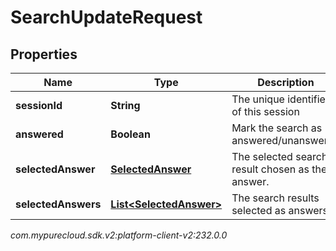 # SearchUpdateRequest


## Properties

| Name | Type | Description | Notes |
| ------------ | ------------- | ------------- | ------------- |
| **sessionId** | **String** | The unique identifier of this session |  [optional] |
| **answered** | **Boolean** | Mark the search as answered/unanswered |  |
| **selectedAnswer** | [**SelectedAnswer**](SelectedAnswer) | The selected search result chosen as the answer. |  [optional] |
| **selectedAnswers** | [**List&lt;SelectedAnswer&gt;**](SelectedAnswer) | The search results selected as answers |  [optional] |




_com.mypurecloud.sdk.v2:platform-client-v2:232.0.0_
